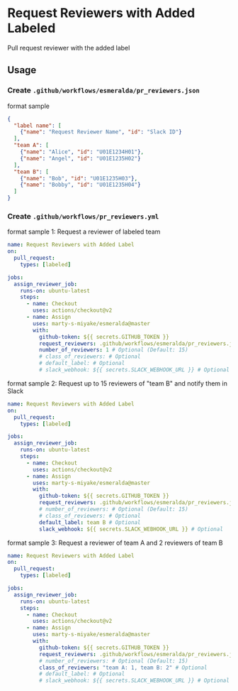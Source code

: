 # Request Reviewers with Added Labeled

Pull request reviewer with the added label

## Usage

### Create `.github/workflows/esmeralda/pr_reviewers.json`

format sample

```json
{
  "label name": [
    {"name": "Request Reviewer Name", "id": "Slack ID"}
  ],
  "team A": [
    {"name": "Alice", "id": "U01E1234H01"},
    {"name": "Angel", "id": "U01E1235H02"}
  ],
  "team B": [
    {"name": "Bob", "id": "U01E1235H03"},
    {"name": "Bobby", "id": "U01E1235H04"}
  ]
}
```

### Create `.github/workflows/pr_reviewers.yml`

format sample 1: Request a reviewer of labeled team

```yaml
name: Request Reviewers with Added Label
on:
  pull_request:
    types: [labeled]

jobs:
  assign_reviewer_job:
    runs-on: ubuntu-latest
    steps:
      - name: Checkout
        uses: actions/checkout@v2
      - name: Assign
        uses: marty-s-miyake/esmeralda@master
        with:
          github-token: ${{ secrets.GITHUB_TOKEN }}
          request_reviewers: .github/workflows/esmeralda/pr_reviewers.json
          number_of_reviewers: 1 # Optional (Default: 15)
          # class_of_reviewers: # Optional
          # default_label: # Optional
          # slack_webhook: ${{ secrets.SLACK_WEBHOOK_URL }} # Optional
```

format sample 2: Request up to 15 reviewers of "team B" and notify them in Slack

```yaml
name: Request Reviewers with Added Label
on:
  pull_request:
    types: [labeled]

jobs:
  assign_reviewer_job:
    runs-on: ubuntu-latest
    steps:
      - name: Checkout
        uses: actions/checkout@v2
      - name: Assign
        uses: marty-s-miyake/esmeralda@master
        with:
          github-token: ${{ secrets.GITHUB_TOKEN }}
          request_reviewers: .github/workflows/esmeralda/pr_reviewers.json
          # number_of_reviewers: # Optional (Default: 15)
          # class_of_reviewers: # Optional
          default_label: team B # Optional
          slack_webhook: ${{ secrets.SLACK_WEBHOOK_URL }} # Optional
```

format sample 3: Request a reviewer of team A and 2 reviewers of team B

```yaml
name: Request Reviewers with Added Label
on:
  pull_request:
    types: [labeled]

jobs:
  assign_reviewer_job:
    runs-on: ubuntu-latest
    steps:
      - name: Checkout
        uses: actions/checkout@v2
      - name: Assign
        uses: marty-s-miyake/esmeralda@master
        with:
          github-token: ${{ secrets.GITHUB_TOKEN }}
          request_reviewers: .github/workflows/esmeralda/pr_reviewers.json
          # number_of_reviewers: # Optional (Default: 15)
          class_of_reviewers: "team A: 1, team B: 2" # Optional
          # default_label: # Optional
          # slack_webhook: ${{ secrets.SLACK_WEBHOOK_URL }} # Optional
```
